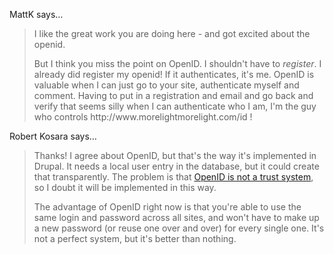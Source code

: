 MattK says…
>	<p>I like the great work you are doing here - and got excited about the openid.</p>
>	<p>But I think you miss the point on OpenID.  I shouldn't have to <em>register</em>.  I already did register my openid!  If it authenticates, it's me.  OpenID is valuable when I can just go to your site, authenticate myself and comment.  Having to put in a registration and email and go back and verify that seems silly when I can authenticate who I am, I'm the guy who controls http://www.morelightmorelight.com/id !</p>
>	

Robert Kosara says…
>	<p>Thanks! I agree about OpenID, but that's the way it's implemented in Drupal. It needs a local user entry in the database, but it could create that transparently. The problem is that <a href="http://drupal.org/handbook/modules/openid">OpenID is not a trust system</a>, so I doubt it will be implemented in this way.</p>
>	<p>The advantage of OpenID right now is that you're able to use the same login and password across all sites, and won't have to make up a new password (or reuse one over and over) for every single one. It's not a perfect system, but it's better than nothing.</p>
